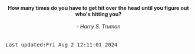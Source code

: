 
<div align="center"><b><span>How many times do you have to get hit over the head until you figure out who's hitting you?</span></b><br><br><i> - Harry S. Truman</i></div>
<br><br><kbd>Last updated:Fri Aug  2 12:11:01 2024</kbd>